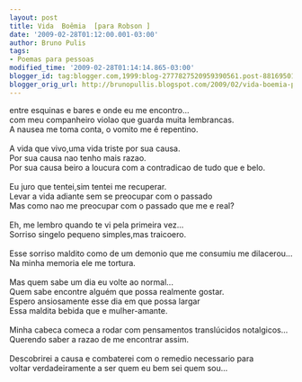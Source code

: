 ```yaml
---
layout: post
title: Vida  Boêmia  [para Robson ]
date: '2009-02-28T01:12:00.001-03:00'
author: Bruno Pulis
tags:
- Poemas para pessoas
modified_time: '2009-02-28T01:14:14.865-03:00'
blogger_id: tag:blogger.com,1999:blog-2777827520959390561.post-8816950123281762693
blogger_orig_url: http://brunopullis.blogspot.com/2009/02/vida-boemia-para-robson.html
---
```


entre esquinas e bares e onde eu me encontro...<br />com meu companheiro violao que guarda muita lembrancas.<br />A nausea me toma conta, o vomito me é repentino.<br /><br />A vida que vivo,uma vida triste por sua causa.<br />Por sua causa nao tenho mais razao.<br />Por sua causa beiro a loucura com a contradicao de tudo que e belo.<br /><br />Eu juro que tentei,sim tentei me recuperar.<br />Levar a vida adiante sem se preocupar com o passado<br />Mas como nao me preocupar com o passado que me e real?<br /><br />Eh, me lembro quando te vi pela primeira vez...<br />Sorriso singelo pequeno simples,mas traicoero.<br /><br />Esse sorriso maldito como de um demonio que me consumiu me dilacerou...<br />Na minha memoria ele me tortura.<br /><br />Mas quem sabe um dia eu volte ao normal...<br />Quem sabe encontre alguém que possa realmente gostar.<br />Espero ansiosamente esse dia em que possa largar<br />Essa maldita bebida que e mulher-amante.<br /><br />Minha cabeca comeca a rodar com pensamentos translúcidos notalgicos...<br />Querendo saber a razao de me encontrar assim.<br /><br />Descobrirei a causa e combaterei com o remedio necessario para <br />voltar verdadeiramente a ser quem eu bem sei quem sou...